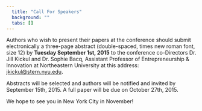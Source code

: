 ```yaml
---
  title: "Call For Speakers"
  background: ""
  tabs: []
---
```

Authors who wish to present their papers at the conference should submit electronically a three-page abstract (double-spaced, times new roman font, size 12) by __Tuesday September 1st, 2015__ to the conference co-Directors Dr. Jill Kickul and Dr. Sophie Bacq, Assistant Professor of Entrepreneurship & Innovation at Northeastern University at this address: jkickul@stern.nyu.edu.

Abstracts will be selected and authors will be notified and invited by September 15th, 2015. A full paper will be due on October 27th, 2015.

We hope to see you in New York City in November!
